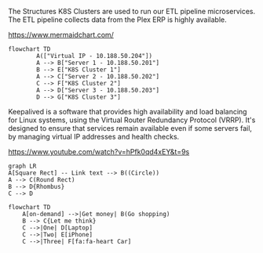 The Structures K8S Clusters are used to run our ETL pipeline microservices. The ETL pipeline collects data from the Plex ERP is highly available.

<https://www.mermaidchart.com/>

```mermaid
flowchart TD
        A(["Virtual IP - 10.188.50.204"])
        A --> B["Server 1 - 10.188.50.201"]
        B --> E["K8S Cluster 1"]
        A --> C["Server 2 - 10.188.50.202"]
        C --> F["K8S Cluster 2"]
        A --> D["Server 3 - 10.188.50.203"]
        D --> G["K8S Cluster 3"]
```

Keepalived is a software that provides high availability and load balancing for Linux systems, using the Virtual Router Redundancy Protocol (VRRP). It's designed to ensure that services remain available even if some servers fail, by managing virtual IP addresses and health checks.

<https://www.youtube.com/watch?v=hPfk0qd4xEY&t=9s>

```mermaid
graph LR
A[Square Rect] -- Link text --> B((Circle))
A --> C(Round Rect)
B --> D{Rhombus}
C --> D
```

```mermaid
flowchart TD
    A[on-demand] -->|Get money| B(Go shopping)
    B --> C{Let me think}
    C -->|One| D[Laptop]
    C -->|Two| E[iPhone]
    C -->|Three| F[fa:fa-heart Car]
```
